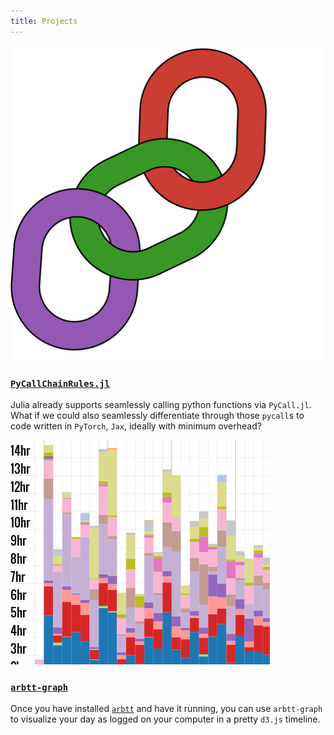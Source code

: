 ```yaml
---
title: Projects
---
```


<div class="row">
<div class="col w-4">
<div class="center">
<img src="/images/chainruleslogo.svg"  class="img-circ" alt="planit image" />
</div>
</div>
<div class="col w-8">

### [`PyCallChainRules.jl`](https://github.com/rejuvyesh/PyCallChainRules.jl)

Julia already supports seamlessly calling python functions via `PyCall.jl`. What if we could also seamlessly differentiate through those `pycall`s to code written in `PyTorch`, `Jax`, ideally with minimum overhead? 

</div>
</div>

<div class="row">

<div class="col w-4">
<div class="center">
<img src="/images/arbttgraph.png"  class="img-circ" alt="planit image" />
</div>
</div>
<div class="col w-8">

### [`arbtt-graph`](https://github.com/rejuvyesh/arbtt-graph)

Once you have installed [`arbtt`](http://arbtt.nomeata.de/) and have it running, you can use `arbtt-graph` to visualize your day as logged on your computer in a pretty `d3.js` timeline.
</div>
</div>

